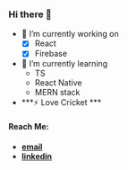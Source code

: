 ### Hi there 👋

- 🔭 I’m currently working on 
  - [X] React
  - [X] Firebase
  
- 🌱 I’m currently learning
  - TS
  - React Native
  - MERN stack
- ***⚡ Love Cricket ***

 #### Reach Me: 
 
  - **[email](shaharyar.malik2000@gmail.com)**
  - **[linkedin](https://www.linkedin.com/in/sheharyar-malik-b7415219a/edit/certification/new/)**
